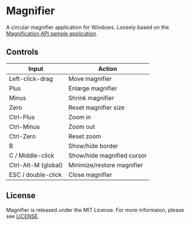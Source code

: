 Magnifier
=========
A circular magnifier application for Windows. Loosely based on the [Magnification API sample application](https://github.com/Microsoft/Windows-classic-samples/blob/master/Samples/Magnification/cpp/Windowed/MagnifierSample.cpp).

Controls
--------
| Input               | Action                     |
| ------------------- | -------------------------- |
| Left-click-drag     | Move magnifier             |
| Plus                | Enlarge magnifier          |
| Minus               | Shrink magnifier           |
| Zero                | Reset magnifier size       |
| Ctrl-Plus           | Zoom in                    |
| Ctrl-Minus          | Zoom out                   |
| Ctrl-Zero           | Reset zoom                 |
| B                   | Show/hide border           |
| C / Middle-click    | Show/hide magnified cursor |
| Ctrl-Alt-M (global) | Minimize/restore magnifier |
| ESC / double-click  | Close magnifier            |

License
-------
Magnifier is released under the MIT License. For more informaion, please see [LICENSE](LICENSE).
